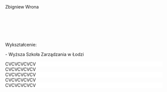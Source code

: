 <!DOCTYPE HTML>
<html lang="en">
<head>
    <meta charset="utf-8">
	<meta http-equiv="X-UA-Compatible" content="IE=edge, chrome=1">
	<title>CV</title>
	<meta name="description" content="CV">
	<meta name="keywords" content="CV, cv">
	<meta name="author" content="Ziggy">
	<!-- Mobile Specific Meta -->
        <meta name="viewport" content="width=device-width, initial-scale=1">
	<link rel="stylesheet" href="style.css">	
</head>
<body>
<div class="container">
    <div class="header">
	<div class="name">Zbigniew Wrona</div></div>
	<div class="back" style="height:90px;"></div>
    <div class="cos"><p>Wykształcenie:</p><p>- Wyższa Szkoła Zarządzania w Łodzi</p></div>
    <div class="cos" style="background:white">CVCVCVCVCV</div>
    <div class="cos">CVCVCVCVCV</div>
    <div class="cos" style="background:white">CVCVCVCVCV</div>
    <div class="cos">CVCVCVCVCV</div>
    <div class="cos" style="background:white">CVCVCVCVCV</div>
	<div class="anyshit"></div>
    </div>
</body>
</html>

